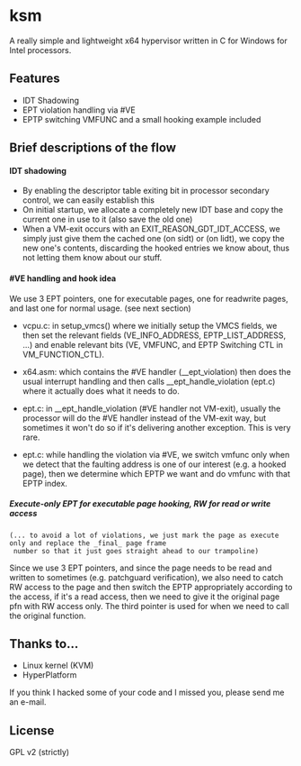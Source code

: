 # ksm

A really simple and lightweight x64 hypervisor written in C for Windows for Intel processors.

## Features

- IDT Shadowing
- EPT violation handling via #VE
- EPTP switching VMFUNC and a small hooking example included

## Brief descriptions of the flow

#### IDT shadowing

- By enabling the descriptor table exiting bit in processor secondary control, we can easily establish this
- On initial startup, we allocate a completely new IDT base and copy the current one in use to it (also save the old
												   one)
- When a VM-exit occurs with an EXIT_REASON_GDT_IDT_ACCESS, we simply just give them the cached one (on sidt) or (on
														  lidt),
	we copy the new one's contents, discarding the hooked entries we know about, thus not letting them know about
	our stuff.


#### #VE handling and hook idea

We use 3 EPT pointers, one for executable pages, one for readwrite pages, and last one for normal usage.  (see next
													   section)

- vcpu.c: in setup_vmcs() where we initially setup the VMCS fields, we then set the relevant fields (VE_INFO_ADDRESS,
													EPTP_LIST_ADDRESS,
													...) and enable
relevant bits (VE, VMFUNC, and EPTP Switching CTL in VM_FUNCTION_CTL).

- x64.asm: which contains the #VE handler (__ept_violation) then does the usual interrupt handling and then calls
	__ept_handle_violation (ept.c) where it actually does what it needs to do.
- ept.c: in __ept_handle_violation (#VE handler not VM-exit), usually the processor will do the #VE handler instead of
	the VM-exit way, but sometimes it won't do so if it's delivering another exception.  This is very rare.
- ept.c: while handling the violation via #VE, we switch vmfunc only when we detect that the faulting address is one of
	our interest (e.g. a hooked page), then we determine which EPTP we want and do vmfunc with that EPTP index.

##### Execute-only EPT for executable page hooking, RW for read or write access

	(... to avoid a lot of violations, we just mark the page as execute only and replace the _final_ page frame
	 number so that it just goes straight ahead to our trampoline)
Since we use 3 EPT pointers, and since the page needs to be read and written to sometimes (e.g. patchguard
											   verification),
      we also need to catch RW access to the page and then switch the EPTP appropriately according to
      the access, if it's a read access, then we need to give it the original page pfn with RW access only.
	The third pointer is used for when we need to call the original function.

## Thanks to...

- Linux kernel (KVM)
- HyperPlatform

If you think I hacked some of your code and I missed you, please send me an e-mail.

## License

GPL v2 (strictly)
